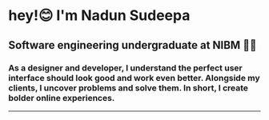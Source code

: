 # hey!😊 I'm Nadun Sudeepa
## Software engineering undergraduate at NIBM 👨‍🎓
### As a designer and developer, I understand the perfect user interface should look good and work even better. Alongside my clients, I uncover problems and solve them. In short, I create bolder online experiences.
____________
